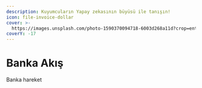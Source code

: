 ```yaml
---
description: Kuyumcuların Yapay zekasının büyüsü ile tanışın!
icon: file-invoice-dollar
cover: >-
  https://images.unsplash.com/photo-1590370094718-6003d268a11d?crop=entropy&cs=srgb&fm=jpg&ixid=M3wxOTcwMjR8MHwxfHNlYXJjaHw4fHxqZXdlbHJ5JTIwc2hvcHxlbnwwfHx8fDE3NDYzOTYwMzh8MA&ixlib=rb-4.0.3&q=85
coverY: -17
---
```


# Banka Akış

Banka hareket
